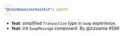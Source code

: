 ```yaml
---
"@coinbase/onchainkit": patch
---
```


- **feat**: simplified `Transaction` type in `Swap` experience.
- **feat**: init `SwapMessage` component. By @zizzamia #596
